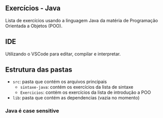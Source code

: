 ## Exercícios - Java

Lista de exercícios usando a linguagem Java da matéria de Programação Orientada a Objetos (POO).

## IDE

Utilizando o VSCode para editar, compilar e interpretar.

## Estrutura das pastas

- `src`: pasta que contém os arquivos principais
  - `sintaxe-java`: contém os exercícios da lista de sintaxe
  - `Exercicios`: contém os exercícios da lista de introdução a POO
- `lib`: pasta que contém as dependencias (vazia no momento)

### Java é case sensitive
